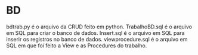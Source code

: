 # BD
bdtrab.py é o arquivo da CRUD feito em python.
TrabalhoBD.sql é o arquivo em SQL para criar o banco de dados.
Insert.sql é o arquivo em SQL para inserir os registros no banco de dados.
viewprocedure.sql é o arquivo em SQL em que foi feito a View e as Procedures do trabalho.
